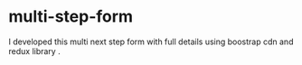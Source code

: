 # multi-step-form
I developed this multi next step form with full details using boostrap cdn and redux library .
